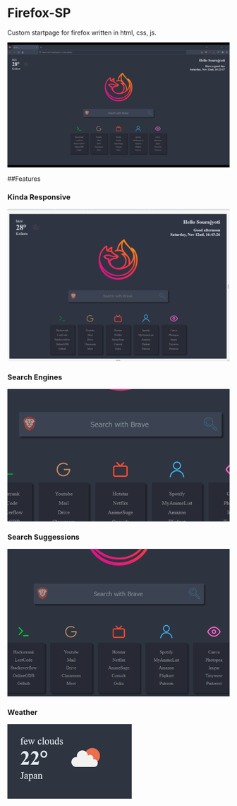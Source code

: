 # Firefox-SP
Custom startpage for firefox written in html, css, js.

![Preview](./Resources/Homepage.png)

##Features
### Kinda Responsive
![Responsive](./Resources/Responsive.gif)

### Search Engines
![Engines](./Resources/SearchEngines.gif)

### Search Suggessions
![Suggestions](./Resources/Suggessions.gif)

### Weather
![Weather](./Resources/Weather.png)
